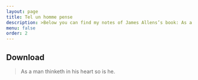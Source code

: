```yaml
---
layout: page
title: Tel un homme pense
description: >Below you can find my notes of James Allens’s book: As a man thinketh.
menu: false
order: 2
---
```


## Download

> As a man thinketh in his heart so is he.	

